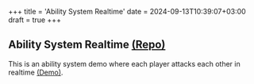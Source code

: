 +++
title = 'Ability System Realtime'
date = 2024-09-13T10:39:07+03:00
draft = true
+++

## Ability System Realtime [(Repo)](https://github.com/SpeedyE1780/Ability-System-Realtime)

This is an ability system demo where each player attacks each other in realtime [(Demo)](https://www.youtube.com/watch?v=3oYKFMxBtsA).
